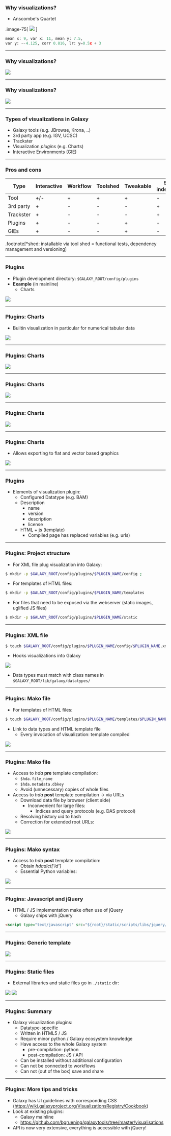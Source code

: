 ### Why visualizations?

- Anscombe's Quartet

.image-75[ ![](https://upload.wikimedia.org/wikipedia/commons/thumb/b/b6/Anscombe.svg/650px-Anscombe.svg.png) ]

```python
mean x: 9, var x: 11, mean y: 7.5,
var y: ~-4.125, corr 0.816, lr: y=0.5x + 3
```

---

### Why visualizations?

![](../../images/vis_alignment_plaintext.png)

---

### Why visualizations?

![](../../images/vis_alignment.png)

---

### Types of visualizations in Galaxy

- Galaxy tools (e.g. JBrowse, Krona, ..)
- 3rd party app (e.g. IGV, UCSC)
- Trackster
- Visualization *plugins* (e.g. Charts)
- Interactive Environments (GIE)

---

### Pros and cons

| Type      | Interactive | Workflow | Toolshed | Tweakable  | SS indexing        |
|-----------|-------------|----------|-----------|-----------|--------------------|
| Tool      | +/-         | +        | +         | +         | -                  |
| 3rd party | +           | -        | -         | -         | +                  |
| Trackster | +           | -        | -         | -         | +                  |
| Plugins   | +           | -        | -         | +         | -                  |
| GIEs      | +           | -        | -         | +         | -                  |

.footnote[*shed: installable via tool shed = functional tests, dependency management and versioning]

---

### Plugins

- Plugin development directory: `$GALAXY_ROOT/config/plugins`
- **Example** (in mainline)
    * Charts

![](../../images/vis_plugin_menu.png)

---

### Plugins: Charts

- Builtin visualization in particular for numerical tabular data

![](../../images/vis_charts_01.png)

---

### Plugins: Charts

![](../../images/vis_charts_02.png)

---

### Plugins: Charts

![](../../images/vis_charts_03.png)

---

### Plugins: Charts

![](../../images/vis_charts_04.png)

---

### Plugins: Charts

 - Allows exporting to flat and vector based graphics

![](../../images/vis_charts_05.png)

---

### Plugins

- Elements of visualization plugin:
    * Configured Datatype (e.g. BAM)
    * Description
       - name
       - version
       - description
       - license
    * HTML + js (template)
        - Compiled page has replaced variables (e.g. urls)

---

### Plugins: Project structure

- For XML file plug visualization into Galaxy:
```bash
$ mkdir -p $GALAXY_ROOT/config/plugins/$PLUGIN_NAME/config ;
```
- For templates of HTML files:
```bash
$ mkdir -p $GALAXY_ROOT/config/plugins/$PLUGIN_NAME/templates
```

- For files that need to be exposed via the webserver (static images, uglified JS files)
```bash
$ mkdir -p $GALAXY_ROOT/config/plugins/$PLUGIN_NAME/static
```
---

### Plugins: XML file

```bash
$ touch $GALAXY_ROOT/config/plugins/$PLUGIN_NAME/config/$PLUGIN_NAME.xml
```

- Hooks visualizations into Galaxy

![](../../images/vis_plugin_conf_xml.png)

* Data types must match with class names in `$GALAXY_ROOT/lib/galaxy/datatypes/`

---

### Plugins: Mako file

- For templates of HTML files:
```bash
$ touch $GALAXY_ROOT/config/plugins/$PLUGIN_NAME/templates/$PLUGIN_NAME.mako
```
- Link to data types and HTML template file
    * Every invocation of visualization: template compiled

![](../../images/vis_mako_hello_world_dual.png)

---

### Plugins: Mako file

- Access to *hda* **pre** template compilation:
    * `$hda.file_name`
    * `$hda.metadata.dbkey`
    * Avoid (unnecessary) copies of whole files
- Access to *hda* **post** template compilation -> via URLs
    * Download data file by browser (client side)
        - Inconvenient for large files:
            * Indices and query protocols (e.g. DAS protocol)
    * Resolving history uid to hash
    * Correction for extended root URLs:

![](../../images/vis_nested_url.png)

---

### Plugins: Mako syntax

- Access to *hda* **post** template compilation:
    * Obtain *hdadict['id']*
    - Essential Python variables:

![](../../images/vis_important_variables.png)

---

### Plugins:  Javascript and jQuery

- HTML / JS implementation make often use of jQuery
    * Galaxy ships with jQuery

```html
<script type="text/javascript" src="${root}/static/scripts/libs/jquery/jquery.js" />
```

---

### Plugins: Generic template

![](../../images/vis_generic_template.png)

---

### Plugins: Static files

- External libraries and static files go in `./static` dir:

![](../../images/vis_generic_template_static.png)
![](../../images/vis_static_dir.png)

---

### Plugins: Summary

- Galaxy visualization plugins:
    * Datatype-specific
    * Written in HTML5 / JS
    * Require minor python / Galaxy ecosystem knowledge
    * Have access to the whole Galaxy system
        - pre-compilation: python
        - post-compilation: JS / API
    * Can be installed without additional configuration
    * Can not be connected to workflows
    * Can not (out of the box) save and share

---

### Plugins: More tips and tricks

- Galaxy has UI guidelines with corresponding CSS (https://wiki.galaxyproject.org/VisualizationsRegistry/Cookbook)
- Look at existing plugins:
    * Galaxy mainline
    * https://github.com/bgruening/galaxytools/tree/master/visualisations
- API is now very extensive, everything is accessible with jQuery!
